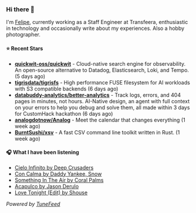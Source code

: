 ### Hi there 👋

I'm [Felipe](https://felipevm.com), currently working as a Staff Engineer at Transfeera, enthusiastic in technology and occasionally write about my experiences. Also a hobby photographer.

#### ⭐ Recent Stars
- **[quickwit-oss/quickwit](https://github.com/quickwit-oss/quickwit)** - Cloud-native search engine for observability. An open-source alternative to Datadog, Elasticsearch, Loki, and Tempo. (5 days ago)
- **[tigrisdata/tigrisfs](https://github.com/tigrisdata/tigrisfs)** - High performance FUSE filesystem for AI workloads with S3 compatible backends (6 days ago)
- **[databuddy-analytics/better-analytics](https://github.com/databuddy-analytics/better-analytics)** - Track logs, errors, and 404 pages in minutes, not hours. AI-Native design, an agent with full context on your errors to help you debug and solve them, all made within 3 days for CustomHack hackathon (6 days ago)
- **[analogdotnow/Analog](https://github.com/analogdotnow/Analog)** - Meet the calendar that changes everything (1 week ago)
- **[BurntSushi/xsv](https://github.com/BurntSushi/xsv)** - A fast CSV command line toolkit written in Rust. (1 week ago)

#### 🎧 What I have been listening
- [Cielo Infinito by Deep Crusaders](https://open.spotify.com/track/5qmwNBO5no9ZrB1SJAur1w)
- [Con Calma by Daddy Yankee, Snow](https://open.spotify.com/track/5w9c2J52mkdntKOmRLeM2m)
- [Something In The Air by Coral Palms](https://open.spotify.com/track/3NF2UkUKKEIS4X8seGP8Wo)
- [Acapulco by Jason Derulo](https://open.spotify.com/track/3eJH2nAjvNXdmPfBkALiPZ)
- [Love Tonight (Edit) by Shouse](https://open.spotify.com/track/6OufwUcCqo81guU2jAlDVP)

_Powered by [TuneFeed](https://tunefeed.app?ref=github.com)_
